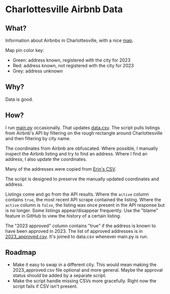 # Charlottesville Airbnb Data

## What?

Information about Airbnbs in Charlottesville, with a nice [map](https://crenshaw-dev.github.io/cville-airbnbs/).

Map pin color key:
* Green: address known, registered with the city for 2023
* Red: address known, not registered with the city for 2023
* Grey: address unknown

## Why?

Data is good.

## How?

I run [main.py](main.py) occasionally. That updates [data.csv](data.csv). The script pulls listings from Airbnb's API by
filtering on the rough rectangle around Charlottesville and then filtering by city name.

The coordinates from Airbnb are obfuscated. Where possible, I manually inspect the Airbnb listing and try to find an
address. Where I find an address, I also update the coordinates.

Many of the addresses were copied from [Erin's CSV](https://github.com/erinleeryan/cville_airbnb/blob/fe5500c2c9236623e7ba0f8094731cdcd5f51811/data/cville_airbnb_locations.csv).

The script is designed to preserve the manually updated coordinates and address.

Listings come and go from the API results. Where the `active` column contains `true`, the most recent API scrape
contained the listing. Where the `active` column is `false`, the listing was once present in the API response but is no
longer. Some listings appear/disappear frequently. Use the "blame" feature in GitHub to view the history of a certain 
listing.

The "2023 approved" column contains "true" if the address is known to have been approved in 2023. The list of approved
addresses is in [2023_approved.csv](2023_approved.csv). It's joined to data.csv whenever main.py is run.

## Roadmap

* Make it easy to swap in a different city. This would mean making the 2023_approved.csv file optional and more general.
  Maybe the approval status should be added by a separate script.
* Make the script handle missing CSVs more gracefully. Right now the script fails if CSV isn't present.

